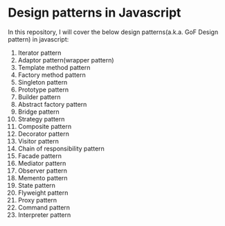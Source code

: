 # Design patterns in Javascript

In this repository, I will cover the below design patterns(a.k.a. GoF Design pattern) in javascript:

1. Iterator pattern
2. Adaptor pattern(wrapper pattern)
3. Template method pattern
4. Factory method pattern
5. Singleton pattern
6. Prototype pattern
7. Builder pattern
8. Abstract factory pattern
9. Bridge pattern
10. Strategy pattern
11. Composite pattern
12. Decorator pattern
13. Visitor pattern
14. Chain of responsibility pattern
15. Facade pattern
16. Mediator pattern
17. Observer pattern
18. Memento pattern
19. State pattern
20. Flyweight pattern
21. Proxy pattern
22. Command pattern
23. Interpreter pattern
